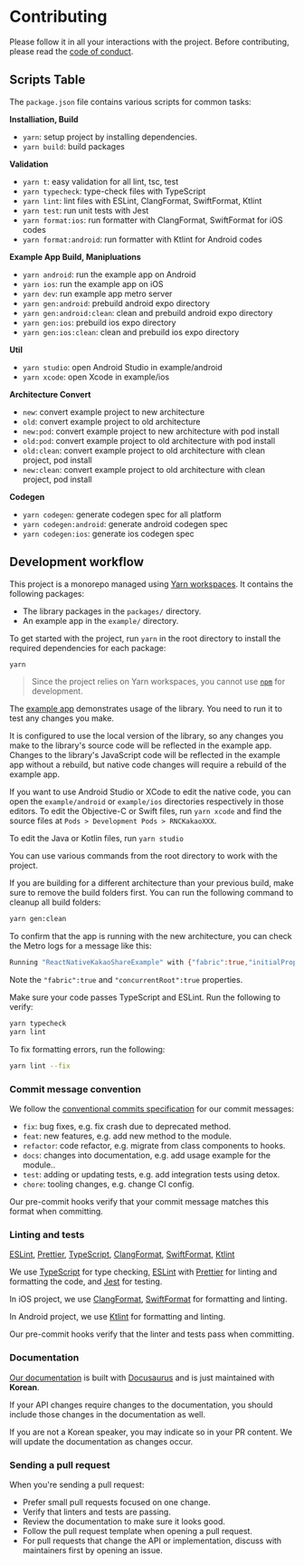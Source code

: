 # Contributing

Please follow it in all your interactions with the project. Before contributing, please read
the [code of conduct](./CODE_OF_CONDUCT.md).

## Scripts Table

The `package.json` file contains various scripts for common tasks:

**Installiation, Build**

- `yarn`: setup project by installing dependencies.
- `yarn build`: build packages

**Validation**

- `yarn t`: easy validation for all lint, tsc, test
- `yarn typecheck`: type-check files with TypeScript
- `yarn lint`: lint files with ESLint, ClangFormat, SwiftFormat, Ktlint
- `yarn test`: run unit tests with Jest
- `yarn format:ios`: run formatter with ClangFormat, SwiftFormat for iOS codes
- `yarn format:android`: run formatter with Ktlint for Android codes

**Example App Build, Manipluations**

- `yarn android`: run the example app on Android
- `yarn ios`: run the example app on iOS
- `yarn dev`: run example app metro server
- `yarn gen:android`: prebuild android expo directory
- `yarn gen:android:clean`: clean and prebuild android expo directory
- `yarn gen:ios`: prebuild ios expo directory
- `yarn gen:ios:clean`: clean and prebuild ios expo directory

**Util**

- `yarn studio`: open Android Studio in example/android
- `yarn xcode`: open Xcode in example/ios

**Architecture Convert**

- `new`: convert example project to new architecture
- `old`: convert example project to old architecture
- `new:pod`: convert example project to new architecture with pod install
- `old:pod`: convert example project to old architecture with pod install
- `old:clean`: convert example project to old architecture with clean project, pod install
- `new:clean`: convert example project to old architecture with clean project, pod install

**Codegen**

- `yarn codegen`: generate codegen spec for all platform
- `yarn codegen:android`: generate android codegen spec
- `yarn codegen:ios`: generate ios codegen spec

## Development workflow

This project is a monorepo managed using [Yarn workspaces](https://yarnpkg.com/features/workspaces).
It contains the following packages:

- The library packages in the `packages/` directory.
- An example app in the `example/` directory.

To get started with the project, run `yarn` in the root directory to install the required
dependencies for each package:

```sh
yarn
```

> Since the project relies on Yarn workspaces, you cannot use [`npm`](https://github.com/npm/cli)
> for development.

The [example app](/example/) demonstrates usage of the library. You need to run it to test any
changes you make.

It is configured to use the local version of the library, so any changes you make to the library's
source code will be reflected in the example app. Changes to the library's JavaScript code will be
reflected in the example app without a rebuild, but native code changes will require a rebuild of
the example app.

If you want to use Android Studio or XCode to edit the native code, you can open
the `example/android` or `example/ios` directories respectively in those editors. To edit the
Objective-C or Swift files, run `yarn xcode` and
find the source files at `Pods > Development Pods > RNCKakaoXXX`.

To edit the Java or Kotlin files, run `yarn studio`

You can use various commands from the root directory to work with the project.

If you are building for a different architecture than your previous build, make sure to remove the
build folders first. You can run the following command to cleanup all build folders:

```sh
yarn gen:clean
```

To confirm that the app is running with the new architecture, you can check the Metro logs for a
message like this:

```sh
Running "ReactNativeKakaoShareExample" with {"fabric":true,"initialProps":{"concurrentRoot":true},"rootTag":1}
```

Note the `"fabric":true` and `"concurrentRoot":true` properties.

Make sure your code passes TypeScript and ESLint. Run the following to verify:

```sh
yarn typecheck
yarn lint
```

To fix formatting errors, run the following:

```sh
yarn lint --fix
```

### Commit message convention

We follow the [conventional commits specification](https://www.conventionalcommits.org/en) for our
commit messages:

- `fix`: bug fixes, e.g. fix crash due to deprecated method.
- `feat`: new features, e.g. add new method to the module.
- `refactor`: code refactor, e.g. migrate from class components to hooks.
- `docs`: changes into documentation, e.g. add usage example for the module..
- `test`: adding or updating tests, e.g. add integration tests using detox.
- `chore`: tooling changes, e.g. change CI config.

Our pre-commit hooks verify that your commit message matches this format when committing.

### Linting and tests

[ESLint](https://eslint.org/), [Prettier](https://prettier.io/), [TypeScript](https://www.typescriptlang.org/),
[ClangFormat](https://clang.llvm.org/docs/ClangFormat.html), [SwiftFormat](https://github.com/apple/swift-format), [Ktlint](https://pinterest.github.io/ktlint/latest/install/setup/)

We use [TypeScript](https://www.typescriptlang.org/) for type
checking, [ESLint](https://eslint.org/) with [Prettier](https://prettier.io/) for linting and
formatting the code, and [Jest](https://jestjs.io/) for testing.

In iOS project, we
use [ClangFormat](https://clang.llvm.org/docs/ClangFormat.html), [SwiftFormat](https://github.com/apple/swift-format)
for formatting and linting.

In Android project, we use [Ktlint](https://pinterest.github.io/ktlint/latest/install/setup/) for
formatting and linting.

Our pre-commit hooks verify that the linter and tests pass when committing.

### Documentation

[Our documentation](https://mj-studio-library.github.io/react-native-kakao/) is built
with [Docusaurus](https://docusaurus.io/) and is just maintained with
**Korean**.

If your API changes require changes to the documentation, you should include those changes in the
documentation as well.

If you are not a Korean speaker, you may indicate so in your PR content. We will update the
documentation as changes occur.

### Sending a pull request

When you're sending a pull request:

- Prefer small pull requests focused on one change.
- Verify that linters and tests are passing.
- Review the documentation to make sure it looks good.
- Follow the pull request template when opening a pull request.
- For pull requests that change the API or implementation, discuss with maintainers first by opening
  an issue.
